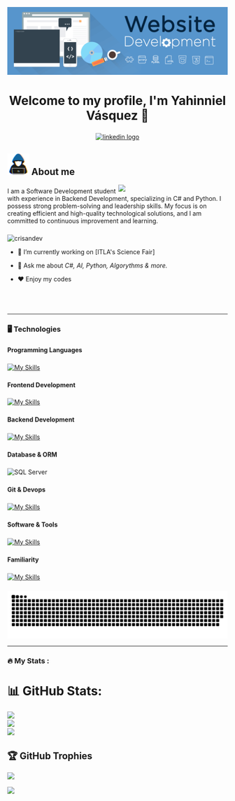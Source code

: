 [![MasterHead](https://raw.githubusercontent.com/crisandev/shared-resources/main/images/gif/web-developer.gif)](https://yahinnielvas-cv.netlify.app/)

###

<h1 align="center">Welcome to my profile, I'm Yahinniel Vásquez 👋</h1>

###

<div align="center">
  <a href="https://www.linkedin.com/in/yahiVas-Dev/" target="_blank">
    <img src="https://img.shields.io/static/v1?message=LinkedIn&logo=linkedin&label=&color=0077B5&logoColor=white&labelColor=&style=for-the-badge" height="25" alt="linkedin logo"  />
  </a>
</div>

###

## <picture><img src = "https://github.com/0xAbdulKhalid/0xAbdulKhalid/raw/main/assets/mdImages/about_me.gif" width = 50px></picture> **About me**
<picture> <img align="right" src="https://github.com/7oSkaaa/7oSkaaa/blob/main/Images/Right_Side.gif?raw=true" width = 250px></picture>


###

<p align="left">I am a Software Development student with experience in Backend Development, specializing in C# and Python. I possess strong problem-solving and leadership skills. My focus is on creating efficient and high-quality technological solutions, and I am committed to continuous improvement and learning.</p>

###


<p align="left"> <img src="https://komarev.com/ghpvc/?username=crisandev&label=Profile%20views&color=0e75b6&style=flat" alt="crisandev" /> </p>

- 🔭 I’m currently working on [ITLA's Science Fair] 

- 💬 Ask me about *C#, AI, Python, Algorythms & more.*
  
- ❤️ Enjoy my codes

###

<br>
<br>

------------
<h3 align="left">🖥️   Technologies</h3>

###

<h4 align="left">Programming Languages</h4>

###

[![My Skills](https://skillicons.dev/icons?i=cs,py,java,js&perline=8)](https://skillicons.dev)

###

<h4 align="left">Frontend Development</h4>

###

[![My Skills](https://skillicons.dev/icons?i=cs,bootstrap,html,react,css&perline=8)](https://skillicons.dev)

###

<h4 align="left">Backend Development</h4>

###

[![My Skills](https://skillicons.dev/icons?i=cs,py,&perline=8)](https://skillicons.dev)

###

<h4 align="left">Database & ORM</h4>

###

<img src="https://cdn.jsdelivr.net/gh/devicons/devicon/icons/microsoftsqlserver/microsoftsqlserver-plain.svg" alt="SQL Server" width="40" height="40">

###

<h4 align="left">Git & Devops</h4>

###

[![My Skills](https://skillicons.dev/icons?i=git,azure,github&perline=8)](https://skillicons.dev)

###

<h4 align="left">Software & Tools</h4>

###

[![My Skills](https://skillicons.dev/icons?i=postman,vscode,rider,eclipse,docker)](https://skillicons.dev)

###

<h4 align="left">Familiarity</h4>

###

[![My Skills](https://skillicons.dev/icons?i=cs)](https://skillicons.dev)

</div>

###

<div align="center">
  <a href="https://github.com/Adityakanoi2001/">
  <img src="https://github.com/1999AZZAR/1999AZZAR/blob/readme/resources/img/grid-snake.svg"
       alt="snake" /></a>
</div>

------------
<h3 align="left">🔥   My Stats :</h3>

###

# 📊 GitHub Stats:
![](https://github-readme-stats.vercel.app/api?username=Yahi-Dev&theme=tokyonight&hide_border=false&include_all_commits=false&count_private=false)<br/>
![](https://github-readme-streak-stats.herokuapp.com/?user=Yahi-Dev&theme=tokyonight&hide_border=false)<br/>
![](https://github-readme-stats.vercel.app/api/top-langs/?username=Yahi-Dev&theme=tokyonight&hide_border=false&include_all_commits=false&count_private=false&layout=compact)

## 🏆 GitHub Trophies
![](https://github-profile-trophy.vercel.app/?username=Yahi-nniel&theme=tokyonight&no-frame=false&no-bg=true&margin-w=4)


[![](https://visitcount.itsvg.in/api?id=Yahi-nniel&icon=0&color=0)](https://visitcount.itsvg.in)

